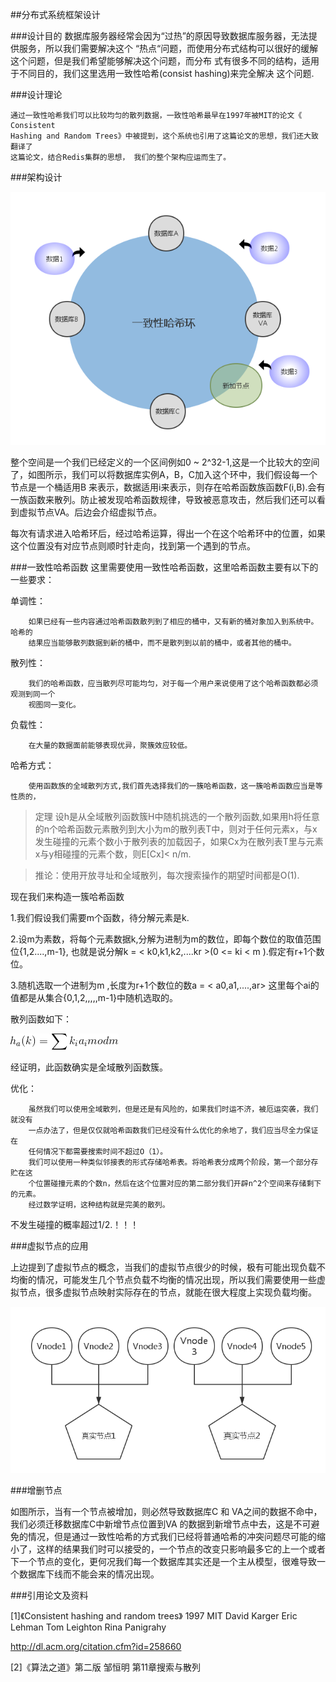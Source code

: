 ##分布式系统框架设计

###设计目的
    数据库服务器经常会因为“过热”的原因导致数据库服务器，无法提供服务，所以我们需要解决这个
    “热点“问题，而使用分布式结构可以很好的缓解这个问题，但是我们希望能够解决这个问题，而分布
    式有很多不同的结构，适用于不同目的，我们这里选用一致性哈希(consist hashing)来完全解决
    这个问题.
    
###设计理论

    通过一致性哈希我们可以比较均匀的散列数据，一致性哈希最早在1997年被MIT的论文《 Consistent 
    Hashing and Random Trees》中被提到，这个系统也引用了这篇论文的思想，我们还大致翻译了
    这篇论文，结合Redis集群的思想， 我们的整个架构应运而生了。
    
###架构设计

![一致性哈希](./image/一致性哈希.png)

整个空间是一个我们已经定义的一个区间例如0 ~ 2^32-1,这是一个比较大的空间了，如图所示，我们可以将数据库实例A，B，C加入这个环中，我们假设每一个节点是一个桶适用B 来表示，数据适用i来表示，则存在哈希函数族函数F(i,B).会有一族函数来散列。防止被发现哈希函数规律，导致被恶意攻击，然后我们还可以看到虚拟节点VA。后边会介绍虚拟节点。

每次有请求进入哈希环后，经过哈希运算，得出一个在这个哈希环中的位置，如果这个位置没有对应节点则顺时针走向，找到第一个遇到的节点。

###一致性哈希函数
这里需要使用一致性哈希函数，这里哈希函数主要有以下的一些要求：

单调性：
    
        如果已经有一些内容通过哈希函数散列到了相应的桶中，又有新的桶对象加入到系统中。哈希的
        结果应当能够散列数据到新的桶中，而不是散列到以前的桶中，或者其他的桶中。

散列性：

        我们的哈希函数，应当散列尽可能均匀，对于每一个用户来说使用了这个哈希函数都必须观测到同一个
        视图同一变化。
        
负载性：

        在大量的数据面前能够表现优异，聚簇效应较低。
        
哈希方式：

        使用函数族的全域散列方式,我们首先选择我们的一簇哈希函数，这一簇哈希函数应当是等性质的，

> 定理 
> 设h是从全域散列函数簇H中随机挑选的一个散列函数,如果用h将任意的n个哈希函数元素散列到大小为m的散列表T中，则对于任何元素x，与x发生碰撞的元素个数小于散列表的加载因子，如果Cx为在散列表T里与元素x与y相碰撞的元素个数，则E[Cx]< n/m.

> 推论：使用开放寻址和全域散列，每次搜索操作的期望时间都是O(1).

现在我们来构造一簇哈希函数


1.我们假设我们需要m个函数，待分解元素是k.


2.设m为素数，将每个元素数据k,分解为进制为m的数位，即每个数位的取值范围位{1,2....,m-1},
也就是说分解k = < k0,k1,k2,....kr >(0 <= ki < m ).假定有r+1个数位。


3.随机选取一个进制为m ,长度为r+1个数位的数a = < a0,a1,....,ar> 这里每个ai的值都是从集合{0,1,2,,,,,m-1}中随机选取的。


散列函数如下：

![sanlie](./image/CodeCogsEqn.gif)


经证明，此函数确实是全域散列函数簇。


优化：
    
        虽然我们可以使用全域散列，但是还是有风险的，如果我们时运不济，被厄运突袭，我们就没有
        一点办法了，但是仅仅就哈希函数我们已经没有什么优化的余地了，我们应当尽全力保证在
        任何情况下都需要搜索时间不超过O（1）。
        我们可以使用一种类似邻接表的形式存储哈希表。将哈希表分成两个阶段，第一个部分存贮在这
        个位置碰撞元素的个数n，然后在这个位置对应的第二部分我们开辟n^2个空间来存储剩下的元素。
        经过数学证明，这种结构就是完美的散列。
        
不发生碰撞的概率超过1/2.！！！

###虚拟节点的应用

上边提到了虚拟节点的概念，当我们的虚拟节点很少的时候，极有可能出现负载不均衡的情况，可能发生几个节点负载不均衡的情况出现，所以我们需要使用一些虚拟节点，很多虚拟节点映射实际存在的节点，就能在很大程度上实现负载均衡。

![vnode](./image/Vnode.png)


###增删节点

如图所示，当有一个节点被增加，则必然导致数据库C 和 VA之间的数据不命中，我们必须迁移数据库C中新增节点位置到VA 的数据到新增节点中去，这是不可避免的情况，但是通过一致性哈希的方式我们已经将普通哈希的冲突问题尽可能的缩小了，这样的结果我们时可以接受的，一个节点的改变只影响最多它的上一个或者下一个节点的变化，更何况我们每一个数据库其实还是一个主从模型，很难导致一个数据库下线而不能会来的情况出现。
 
###引用论文及资料

[1]《Consistent hashing and random trees》 1997 MIT  David Karger  Eric Lehman 	Tom Leighton 	Rina Panigrahy
 
 http://dl.acm.org/citation.cfm?id=258660
 
[2]《算法之道》第二版  邹恒明 第11章搜索与散列
